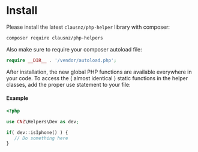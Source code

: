 # Install

Please install the latest `clausnz/php-helper` library with composer:

```bash
composer require clausnz/php-helpers
```

Also make sure to require your composer autoload file:

```php
require __DIR__ . '/vendor/autoload.php';
```

After installation, the new global PHP functions are available everywhere in your code. To access the ( almost identical ) static functions in the helper classes, add the proper use statement to your file:

#### Example
 ```php
 <?php
 
use CNZ\Helpers\Dev as dev;

if( dev::isIphone() ) {
    // Do something here
}
 ```
 